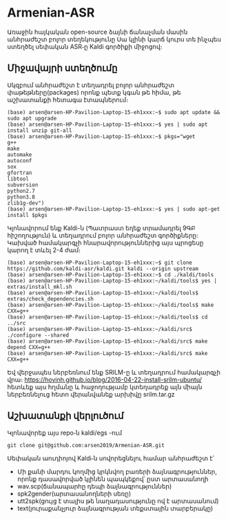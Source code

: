 # Armenian-ASR
Առաջին հայկական open-source ձայնի ճանաչման մասին անհրաժեշտ բոլոր տեղեկությունը
Սա կլինի կարճ կուրս տե ինչպես ստեղծել սեփական ASR֊ը Kaldi գործիքի միջոցով։
## Միջավայրի ստեղծումը
Սկզբում անհրաժեշտ է տեղադրել բոլոր անհրաժեշտ փաթեթները(packages) որոնք պետք կգան թե հիմա, թե աշխատանքի հետագա էտապներում։
``` shell
(base) arsen@arsen-HP-Pavilion-Laptop-15-eh1xxx:~$ sudo apt update && sudo apt upgrade
(base) arsen@arsen-HP-Pavilion-Laptop-15-eh1xxx:~$ yes | sudo apt install unzip git-all
(base) arsen@arsen-HP-Pavilion-Laptop-15-eh1xxx:~$ pkgs="wget
g++
make
automake
autoconf
sox
gfortran
libtool
subversion
python2.7
python3.8
zlib1g-dev")
(base) arsen@arsen-HP-Pavilion-Laptop-15-eh1xxx:~$ yes | sudo apt-get install $pkgs
```
Կլոնավորում ենք Kaldi-ն (Պատրաստ եղեք տրամադրել 9ԳԲ հիշողություն) և տեղադրում բոլոր անհրաժեշտ գործիքները: Կախված համակարգչի հնարավորություններից այս պրոցեսը կարող է տևել 2-4 ժամ։
```shell
(base) arsen@arsen-HP-Pavilion-Laptop-15-eh1xxx:~$ git clone https://github.com/kaldi-asr/kaldi.git kaldi --origin upstream
(base) arsen@arsen-HP-Pavilion-Laptop-15-eh1xxx:~$ cd ./kaldi/tools
(base) arsen@arsen-HP-Pavilion-Laptop-15-eh1xxx:~/kaldi/tools$ yes | extras/install_mkl.sh
(base) arsen@arsen-HP-Pavilion-Laptop-15-eh1xxx:~/kaldi/tools$ extras/check_dependencies.sh
(base) arsen@arsen-HP-Pavilion-Laptop-15-eh1xxx:~/kaldi/tools$ make CXX=g++
(base) arsen@arsen-HP-Pavilion-Laptop-15-eh1xxx:~/kaldi/tools$ cd ../src
(base) arsen@arsen-HP-Pavilion-Laptop-15-eh1xxx:~/kaldi/src$ ./configure --shared
(base) arsen@arsen-HP-Pavilion-Laptop-15-eh1xxx:~/kaldi/src$ make depend CXX=g++
(base) arsen@arsen-HP-Pavilion-Laptop-15-eh1xxx:~/kaldi/src$ make CXX=g++
```
Եվ վերջապես ներբեռնում ենք SRILM-ը և տեղադրում համակարգչի վրա։
https://hovinh.github.io/blog/2016-04-22-install-srilm-ubuntu/ հետևեք այս հղմանը և հաջողությամբ կտեղադրեք այն միայն ներբեռնելուց հետո վերանվանեք արխիվը srilm.tar.gz

## Աշխատանքի վերլուծում
Կլոնավորեք այս repo֊ն kaldi/egs -ում
```shell
git clone git@github.com:arsen2019/Armenian-ASR.git
```
Սեփական աուդիոյով Kaldi֊ն սովորեցնելու համար անհրաժեշտ է՝
* Մի քանի մարդու կողմից կրկնվող բառերի ձայնագրություններ, որոնք դասավորված կլինեն պապկեքով՝ ըստ արտասանողի
* wav.scp(ճանապարհը դեպի ձայնագրություններ)
* spk2gender(արտասանողների սեռը)
* utt2spk(ցույց է տալիս թե նաղադասությունը ով է արտասանում)
* text(յուրաքանչյուր ձայնագրության տեքստային տարբերակը)



